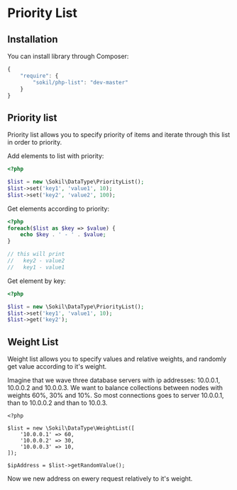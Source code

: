 Priority List
=============

## Installation

You can install library through Composer:

```javascript
{
    "require": {
        "sokil/php-list": "dev-master"
    }
}
```

## Priority list

Priority list allows you to specify priority of items and 
iterate through this list in order to priority.

Add elements to list with priority:

```php
<?php

$list = new \Sokil\DataType\PriorityList();
$list->set('key1', 'value1', 10);
$list->set('key2', 'value2', 100);
```

Get elements according to priority:

```php
<?php
foreach($list as $key => $value) {
    echo $key . ' - ' . $value;
}

// this will print
//   key2 - value2
//   key1 - value1
```

Get element by key:

```php
<?php

$list = new \Sokil\DataType\PriorityList();
$list->set('key1', 'value1', 10);
$list->get('key2');
```
    
## Weight List

Weight list allows you to specify values and relative weights, and randomly
get value according to it's weight.

Imagine that we wave three database servers with ip addresses: 10.0.0.1, 10.0.0.2 and 10.0.0.3.
We want to balance collections between nodes with weights 60%, 30% and 10%. So 
most connections goes to server 10.0.0.1, than to 10.0.0.2 and than to 10.0.3.

```
<?php

$list = new \Sokil\DataType\WeightList([
    '10.0.0.1' => 60,
    '10.0.0.2' => 30,
    '10.0.0.3' => 10,
]);

$ipAddress = $list->getRandomValue();
```
    
Now we new address on ewery request relatively to it's weight.